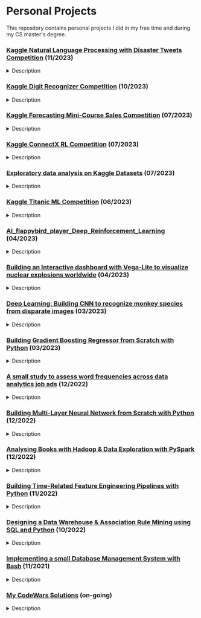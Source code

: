 # Personal Projects

<p>This repository contains personal projects I did in my free time and during my CS master's degree.</p>

### [Kaggle Natural Language Processing with Disaster Tweets Competition](https://github.com/pelinkeskin/Personal_projects/tree/main/Kaggle_NLP_Disaster_Tweets) (11/2023)
<details>
  <summary>Description</summary>
The challenge revolved around constructing a machine learning model adept at distinguishing genuine disaster-related tweets from others. </details>

### [Kaggle Digit Recognizer Competition](https://github.com/pelinkeskin/Personal_projects/tree/main/Kaggle_Digit_Recognizer) (10/2023)
<details>
  <summary>Description</summary>
The challenge entailed the accurate identification of digits from a dataset comprising tens of thousands of handwritten images. </details>

### [Kaggle Forecasting Mini-Course Sales Competition](https://github.com/pelinkeskin/Personal_projects/tree/main/Kaggle_Forecasting_Mini-Course_Sales) (07/2023)
<details>
  <summary>Description</summary>
This competition involved forecasting sales with synthetically generated time series datasets. </details>

### [Kaggle ConnectX RL Competition](https://github.com/pelinkeskin/Personal_projects/tree/main/Kaggle_ConnectX_ML_Competition) (07/2023) 
<details>
  <summary>Description</summary>
The ConnectX competition involves training an AI agent to play Connect4, and contestants are required to submit their agent in a Python file for evaluation on the leaderboard.</details>

### [Exploratory data analysis on Kaggle Datasets](https://github.com/pelinkeskin/Personal_projects/tree/main/EDAonKaggleDatasets) (07/2023) 
<details>
  <summary>Description</summary>
This folder contains notebooks I created for exploratory data analysis and visualization of interesting datasets obtained from Kaggle. </details>

### [Kaggle Titanic ML Competition](https://github.com/pelinkeskin/Personal_projects/tree/main/Kaggle_Titanic_ML_Competition) (06/2023)
<details>
  <summary>Description</summary>
Titanic competition is about developing a machine learning model that makes binary classifications from tabular data of Titanic's passengers. </details> 

### [AI_flappybird_player_Deep_Reinforcement_Learning](https://github.com/pelinkeskin/Personal_projects/tree/main/AI_flappybird_player_Deep_Reinforcement_Learning) (04/2023)
<details>
  <summary>Description</summary>
The project involved training an AI agent who plays the Flappy Bird game using deep reinforcement learning. </details>

### [Building an Interactive dashboard with Vega-Lite to visualize nuclear explosions worldwide](https://github.com/pelinkeskin/Personal_projects/tree/main/Interactive_dashboard_Vega-Lite) (04/2023)
<details>
  <summary>Description</summary>
I created an interactive dashboard using Vega-Lite to visualize nuclear explosions worldwide.</details>

### [Deep Learning: Building CNN to recognize monkey species from disparate images](https://github.com/pelinkeskin/Personal_projects/tree/main/image_classification_with_CNN) (03/2023)
<details>
  <summary>Description</summary>
The project involved building a deep convolutional neural network model to recognize monkey species from disparate images. </details>

### [Building Gradient Boosting Regressor from Scratch with Python](https://github.com/pelinkeskin/Personal_projects/tree/main/self-built_GradientBoosting_Regressor) (03/2023)
<details>
  <summary>Description</summary>
The project involved creating a gradient-boosting regressor for continuous prediction problems by inheriting from appropriate scikit-learn base classes. </details>

### [A small study to assess word frequencies across data analytics job ads](https://github.com/pelinkeskin/Personal_projects/tree/main/JobAdsWordFreqEval) (12/2022)
<details>
  <summary>Description</summary>
Data mining and text analysis for gaining insight into the common traits employers currently look for in data analytics roles. </details>

### [Building Multi-Layer Neural Network from Scratch with Python](https://github.com/pelinkeskin/Personal_projects/tree/main/Multi-Layer_Neural_Network_from_Scratch) (12/2022)
<details>
  <summary>Description</summary>
I implemented a Multi-Layer Neural Network from Scratch with Python without using any ML library. </details>

### [Analysing Books with Hadoop & Data Exploration with PySpark](https://github.com/pelinkeskin/Personal_projects/tree/main/Big_Data_Exploration_Hadoop_PySpark) (12/2022)
<details>
  <summary>Description</summary>
This is a combination of two projects for using big data management tools, Hadoop and Spark. </details>

### [Building Time-Related Feature Engineering Pipelines with Python](https://github.com/pelinkeskin/Personal_projects/tree/main/Time-Related_Feature_Engineering) (11/2022)
<details>
  <summary>Description</summary>
I built Time-Related Feature Engineering Pipelines and developed a machine learning model with Python to predict traffic volumes.</details>

### [Designing a Data Warehouse & Association Rule Mining using SQL and Python](https://github.com/pelinkeskin/Personal_projects/tree/main/DatawareHousing_AssociationRule_Mining) (10/2022)
<details>
  <summary>Description</summary>
This folder contains studies for practicing Data Warehousing and association rule mining.</details>

### [Implementing a small Database Management System with Bash](https://github.com/pelinkeskin/Personal_projects/tree/main/DBMS_BASH) (11/2021)
<details>
  <summary>Description</summary>
I implemented a small database management system in Bash.</details>

### [My CodeWars Solutions](https://github.com/pelinkeskin/Personal_projects/tree/main/codewars_solns) (on-going)
<details>
  <summary>Description</summary>
This folder contains my solutions for coding challenges.</details>
